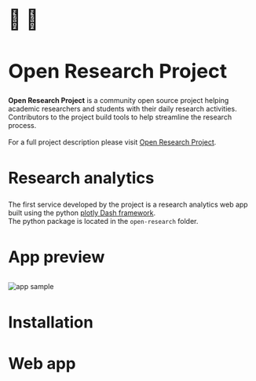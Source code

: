 <h1 style="font-size:40px">🧠 🤖</h1>
<h1 style="font-size:40px">Open Research Project</h1>

<p style = "font-size:14px"><b>Open Research Project</b> is a community open source project helping academic researchers and students with their daily research activities. Contributors to the project build tools to help streamline the research process.</br></br>
For a full project description please visit <a href="https://jhupiterz.notion.site/Welcome-to-research-intelligence-a36796f418b040f6ade944f9c54e87cb">Open Research Project</a>.</p>

<h2 style="font-size:32px"> Research analytics </h2>

<p style = "font-size:14px">The first service developed by the project is a research analytics web app built using the python <a href="https://plotly.com/dash/">plotly Dash framework</a>.</br>The python package is located in the <code>open-research</code> folder.</p>

<h3 style="font-size:32px"> App preview </h3>

<img src="images/example.gif" alt="app sample" /> 

<h3 style="font-size:32px"> Installation </h3>

<h3 style="font-size:32px"> Web app </h3>
